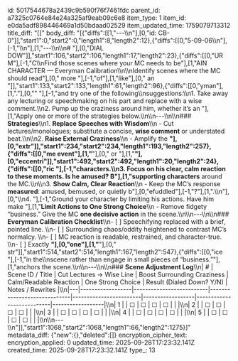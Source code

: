 id: 5017544678a2439c9b590f76f7461fdc
parent_id: a7325c0764e84e24a325af9eab09c6e8
item_type: 1
item_id: e0da5adf898446469a1d50bdaad02529
item_updated_time: 1759079713312
title_diff: "[]"
body_diff: "[{\"diffs\":[[1,\"---\\\n\"],[0,\"id: CB-0\"]],\"start1\":0,\"start2\":0,\"length1\":8,\"length2\":12},{\"diffs\":[[0,\"5-09-06\\\n\"],[-1,\"\\\n\"],[1,\"---\\\n\\\n# \"],[0,\"DIAL DOW\"]],\"start1\":106,\"start2\":106,\"length1\":17,\"length2\":23},{\"diffs\":[[0,\"UR M\"],[-1,\"C\\\nFind those scenes where your MC needs to be\"],[1,\"AIN CHARACTER — Everyman Calibration\\\n\\\nIdentify scenes where the MC should read\"],[0,\" more \"],[-1,\"of\"],[1,\"like\"],[0,\" an \"]],\"start1\":133,\"start2\":133,\"length1\":61,\"length2\":96},{\"diffs\":[[0,\"yman\"],[1,\".\"],[0,\"” \"],[-1,\"and try one of the following\\\nsuggestions:\\\n1. Take away any lecturing or speechmaking on his part and replace with a wise comment.\\\n2. Pump up the craziness around him, whether it’s an \"],[1,\"Apply one or more of the strategies below.\\\n\\\n---\\\n\\\n### **Strategies**\\\n1. **Replace Speeches with Wisdom**\\\n   - Cut lectures/monologues; substitute a concise, **wise comment** or understated beat.\\\n\\\n2. **Raise External Craziness**\\\n   - Amplify the **\"],[0,\"extr\"]],\"start1\":234,\"start2\":234,\"length1\":193,\"length2\":257},{\"diffs\":[[0,\"me event\"],[1,\"**\"],[0,\" or \"],[1,\"**\"],[0,\"eccentri\"]],\"start1\":492,\"start2\":492,\"length1\":20,\"length2\":24},{\"diffs\":[[0,\"ric \"],[-1,\"characters.\\\n3. Focus on his clear, calm reaction to these moments. Is he amused? B\"],[1,\"supporting characters** around the MC.\\\n\\\n3. **Show Calm, Clear Reaction**\\\n   - Keep the MC’s response **measured**: amused, bemused, or quietly b\"],[0,\"efuddled\"],[-1,\"?\"],[1,\".\\\n\"],[0,\"\\\n4. \"],[-1,\"Ground your character by limiting his actions. Have him make \"],[1,\"**Limit Actions to One Strong Choice**\\\n   - Remove fidgety “business.” Give the MC **one decisive action** in the scene.\\\n\\\n---\\\n\\\n### **Everyman Calibration Checklist**\\\n- [ ] Speechifying replaced with a brief, pointed line.  \\\n- [ ] Surrounding chaos/oddity heightened to contrast MC’s normalcy.  \\\n- [ ] MC reaction is readable, restrained, and character-true.  \\\n- [ ] Exactly **\"],[0,\"one\"],[1,\"**\"],[0,\" str\"]],\"start1\":514,\"start2\":514,\"length1\":167,\"length2\":547},{\"diffs\":[[0,\"ice \"],[-1,\"in the\\\nscene rather than engage in small pieces of “business.”\"],[1,\"anchors the scene.\\\n\\\n---\\\n\\\n### **Scene Adjustment Log**\\\n| # | Scene ID / Title | Cut Lectures → Wise Line | Boost Surrounding Craziness | Calm/Readable Reaction | One Strong Choice | Result (Dialed Down? Y/N) | Notes / Rewrites |\\\n|---|------------------|--------------------------|-----------------------------|------------------------|------------------|---------------------------|------------------|\\\n| 1 |                  | ☐                        | ☐                           | ☐                      | ☐                |                           |                  |\\\n| 2 |                  | ☐                        | ☐                           | ☐                      | ☐                |                           |                  |\\\n| 3 |                  | ☐                        | ☐                           | ☐                      | ☐                |                           |                  |\\\n| 4 |                  | ☐                        | ☐                           | ☐                      | ☐                |                           |                  |\\\n| 5 |                  | ☐                        | ☐                           | ☐                      | ☐                |                           |                  |\\\n\\\n---\\\n\"]],\"start1\":1068,\"start2\":1068,\"length1\":66,\"length2\":1275}]"
metadata_diff: {"new":{},"deleted":[]}
encryption_cipher_text: 
encryption_applied: 0
updated_time: 2025-09-28T17:23:32.141Z
created_time: 2025-09-28T17:23:32.141Z
type_: 13